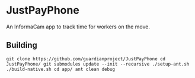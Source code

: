 
JustPayPhone
============

An InformaCam app to track time for workers on the move.


Building
--------

`
git clone https://github.com/guardianproject/JustPayPhone
cd JustPayPhone/
git submodules update --init --recursive
./setup-ant.sh
./build-native.sh
cd app/
ant clean debug
`
